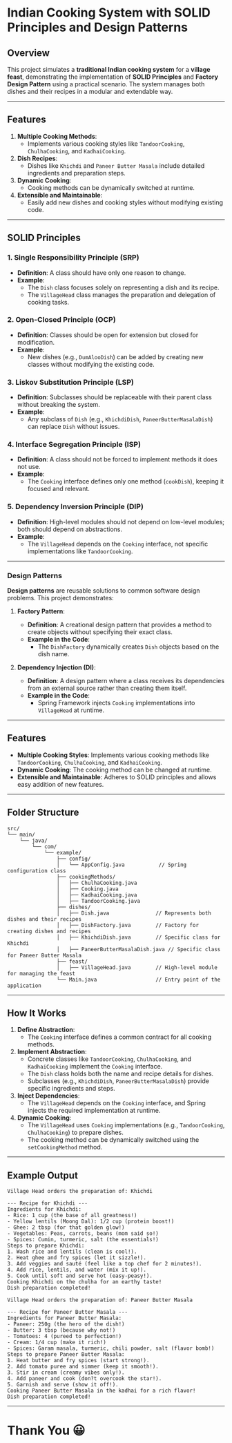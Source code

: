 
# Indian Cooking System with SOLID Principles and Design Patterns

## Overview
This project simulates a **traditional Indian cooking system** for a **village feast**, demonstrating the implementation of **SOLID Principles** and **Factory Design Pattern** using a practical scenario. The system manages both dishes and their recipes in a modular and extendable way.

---

## Features
1. **Multiple Cooking Methods**:
   - Implements various cooking styles like `TandoorCooking`, `ChulhaCooking`, and `KadhaiCooking`.
2. **Dish Recipes**:
   - Dishes like `Khichdi` and `Paneer Butter Masala` include detailed ingredients and preparation steps.
3. **Dynamic Cooking**:
   - Cooking methods can be dynamically switched at runtime.
4. **Extensible and Maintainable**:
   - Easily add new dishes and cooking styles without modifying existing code.

---

## SOLID Principles
### 1. Single Responsibility Principle (SRP)
- **Definition**: A class should have only one reason to change.
- **Example**:
  - The `Dish` class focuses solely on representing a dish and its recipe.
  - The `VillageHead` class manages the preparation and delegation of cooking tasks.

### 2. Open-Closed Principle (OCP)
- **Definition**: Classes should be open for extension but closed for modification.
- **Example**:
  - New dishes (e.g., `DumAlooDish`) can be added by creating new classes without modifying the existing code.

### 3. Liskov Substitution Principle (LSP)
- **Definition**: Subclasses should be replaceable with their parent class without breaking the system.
- **Example**:
  - Any subclass of `Dish` (e.g., `KhichdiDish`, `PaneerButterMasalaDish`) can replace `Dish` without issues.

### 4. Interface Segregation Principle (ISP)
- **Definition**: A class should not be forced to implement methods it does not use.
- **Example**:
  - The `Cooking` interface defines only one method (`cookDish`), keeping it focused and relevant.

### 5. Dependency Inversion Principle (DIP)
- **Definition**: High-level modules should not depend on low-level modules; both should depend on abstractions.
- **Example**:
  - The `VillageHead` depends on the `Cooking` interface, not specific implementations like `TandoorCooking`.

---

### Design Patterns
**Design patterns** are reusable solutions to common software design problems. This project demonstrates:

1. **Factory Pattern**:
   - **Definition**: A creational design pattern that provides a method to create objects without specifying their exact class.
   - **Example in the Code**:
     - The `DishFactory` dynamically creates `Dish` objects based on the dish name.

2. **Dependency Injection (DI)**:
   - **Definition**: A design pattern where a class receives its dependencies from an external source rather than creating them itself.
   - **Example in the Code**:
     - Spring Framework injects `Cooking` implementations into `VillageHead` at runtime.

---

## Features
- **Multiple Cooking Styles**: Implements various cooking methods like `TandoorCooking`, `ChulhaCooking`, and `KadhaiCooking`.
- **Dynamic Cooking**: The cooking method can be changed at runtime.
- **Extensible and Maintainable**: Adheres to SOLID principles and allows easy addition of new features.

---

## Folder Structure
```
src/
└── main/
    └── java/
        └── com/
            └── example/
                ├── config/
                │   └── AppConfig.java           // Spring configuration class
                ├── cookingMethods/
                │   ├── ChulhaCooking.java
                │   ├── Cooking.java
                │   ├── KadhaiCooking.java
                │   ├── TandoorCooking.java
                ├── dishes/
                │   ├── Dish.java               // Represents both dishes and their recipes
                │   ├── DishFactory.java        // Factory for creating dishes and recipes
                │   ├── KhichdiDish.java        // Specific class for Khichdi
                │   ├── PaneerButterMasalaDish.java // Specific class for Paneer Butter Masala
                ├── feast/
                │   ├── VillageHead.java        // High-level module for managing the feast
                └── Main.java                   // Entry point of the application
```

---

## How It Works
1. **Define Abstraction**: 
   - The `Cooking` interface defines a common contract for all cooking methods.
2. **Implement Abstraction**:
   - Concrete classes like `TandoorCooking`, `ChulhaCooking`, and `KadhaiCooking` implement the `Cooking` interface.
   - The `Dish` class holds both the name and recipe details for dishes.
   - Subclasses (e.g., `KhichdiDish`, `PaneerButterMasalaDish`) provide specific ingredients and steps.
3. **Inject Dependencies**:
   - The `VillageHead` depends on the `Cooking` interface, and Spring injects the required implementation at runtime.
4. **Dynamic Cooking**:
   - The `VillageHead` uses `Cooking` implementations (e.g., `TandoorCooking`, `ChulhaCooking`) to prepare dishes.
   - The cooking method can be dynamically switched using the `setCookingMethod` method.

---

## Example Output
```
Village Head orders the preparation of: Khichdi

--- Recipe for Khichdi ---
Ingredients for Khichdi:
- Rice: 1 cup (the base of all greatness!)
- Yellow lentils (Moong Dal): 1/2 cup (protein boost!)
- Ghee: 2 tbsp (for that golden glow!)
- Vegetables: Peas, carrots, beans (mom said so!)
- Spices: Cumin, turmeric, salt (the essentials!)
Steps to prepare Khichdi:
1. Wash rice and lentils (clean is cool!).
2. Heat ghee and fry spices (let it sizzle!).
3. Add veggies and sauté (feel like a top chef for 2 minutes!).
4. Add rice, lentils, and water (mix it up!).
5. Cook until soft and serve hot (easy-peasy!).
Cooking Khichdi on the chulha for an earthy taste!
Dish preparation completed!

Village Head orders the preparation of: Paneer Butter Masala

--- Recipe for Paneer Butter Masala ---
Ingredients for Paneer Butter Masala:
- Paneer: 250g (the hero of the dish!)
- Butter: 3 tbsp (because why not!)
- Tomatoes: 4 (pureed to perfection!)
- Cream: 1/4 cup (make it rich!)
- Spices: Garam masala, turmeric, chili powder, salt (flavor bomb!)
Steps to prepare Paneer Butter Masala:
1. Heat butter and fry spices (start strong!).
2. Add tomato puree and simmer (keep it smooth!).
3. Stir in cream (creamy vibes only!).
4. Add paneer and cook (don?t overcook the star!).
5. Garnish and serve (show it off!).
Cooking Paneer Butter Masala in the kadhai for a rich flavor!
Dish preparation completed!
```

---

# Thank You 😀

